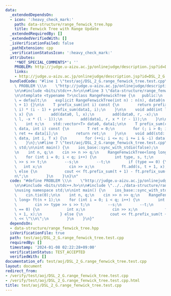 ```yaml
---
data:
  _extendedDependsOn:
  - icon: ':heavy_check_mark:'
    path: data-structure/range_fenwick_tree.hpp
    title: Fenwick Tree with Range Update
  _extendedRequiredBy: []
  _extendedVerifiedWith: []
  _isVerificationFailed: false
  _pathExtension: cpp
  _verificationStatusIcon: ':heavy_check_mark:'
  attributes:
    '*NOT_SPECIAL_COMMENTS*': ''
    PROBLEM: http://judge.u-aizu.ac.jp/onlinejudge/description.jsp?id=DSL_2_G
    links:
    - http://judge.u-aizu.ac.jp/onlinejudge/description.jsp?id=DSL_2_G
  bundledCode: "#line 1 \"test/aoj/DSL_2_G.range_fenwick_tree.test.cpp\"\n#define\
    \ PROBLEM \\\n    \"http://judge.u-aizu.ac.jp/onlinejudge/description.jsp?id=DSL_2_G\"\
    \n\n#include <bits/stdc++.h>\n\n#line 3 \"data-structure/range_fenwick_tree.hpp\"\
    \n\ntemplate <typename T>\nclass RangeFenwickTree {\n   public:\n    RangeFenwickTree()\
    \ = default;\n    explicit RangeFenwickTree(int n) : n(n), data0(n + 1), data1(n\
    \ + 1) {}\n\n    T prefix_sum(int i) const {\n        return prefix_sum(data0,\
    \ i) * (i - 1) + prefix_sum(data1, i);\n    }\n\n    void add(int l, int r, T\
    \ x) {\n        add(data0, l, x);\n        add(data0, r, -x);\n        add(data1,\
    \ l, -x * (l - 1));\n        add(data1, r, x * (r - 1));\n    }\n\n   private:\n\
    \    int n;\n    std::vector<T> data0, data1;\n\n    T prefix_sum(const std::vector<T>&\
    \ data, int i) const {\n        T ret = 0;\n        for (; i > 0; i -= i & -i)\
    \ ret += data[i];\n        return ret;\n    }\n\n    void add(std::vector<T>&\
    \ data, int i, T x) {\n        for (++i; i <= n; i += i & -i) data[i] += x;\n\
    \    }\n};\n#line 7 \"test/aoj/DSL_2_G.range_fenwick_tree.test.cpp\"\nusing namespace\
    \ std;\n\nint main() {\n    ios_base::sync_with_stdio(false);\n    cin.tie(0);\n\
    \n    int n, q;\n    cin >> n >> q;\n    RangeFenwickTree<long long> ft(n + 1);\n\
    \    for (int i = 0; i < q; i++) {\n        int type, s, t;\n        cin >> type\
    \ >> s >> t;\n        --s;\n        --t;\n        if (type == 0) {\n         \
    \   int x;\n            cin >> x;\n            ft.add(s, t + 1, x);\n        }\
    \ else {\n            cout << ft.prefix_sum(t + 1) - ft.prefix_sum(s) << \"\\\
    n\";\n        }\n    }\n}\n"
  code: "#define PROBLEM \\\n    \"http://judge.u-aizu.ac.jp/onlinejudge/description.jsp?id=DSL_2_G\"\
    \n\n#include <bits/stdc++.h>\n\n#include \"../../data-structure/range_fenwick_tree.hpp\"\
    \nusing namespace std;\n\nint main() {\n    ios_base::sync_with_stdio(false);\n\
    \    cin.tie(0);\n\n    int n, q;\n    cin >> n >> q;\n    RangeFenwickTree<long\
    \ long> ft(n + 1);\n    for (int i = 0; i < q; i++) {\n        int type, s, t;\n\
    \        cin >> type >> s >> t;\n        --s;\n        --t;\n        if (type\
    \ == 0) {\n            int x;\n            cin >> x;\n            ft.add(s, t\
    \ + 1, x);\n        } else {\n            cout << ft.prefix_sum(t + 1) - ft.prefix_sum(s)\
    \ << \"\\n\";\n        }\n    }\n}"
  dependsOn:
  - data-structure/range_fenwick_tree.hpp
  isVerificationFile: true
  path: test/aoj/DSL_2_G.range_fenwick_tree.test.cpp
  requiredBy: []
  timestamp: '2024-01-08 02:22:28+09:00'
  verificationStatus: TEST_ACCEPTED
  verifiedWith: []
documentation_of: test/aoj/DSL_2_G.range_fenwick_tree.test.cpp
layout: document
redirect_from:
- /verify/test/aoj/DSL_2_G.range_fenwick_tree.test.cpp
- /verify/test/aoj/DSL_2_G.range_fenwick_tree.test.cpp.html
title: test/aoj/DSL_2_G.range_fenwick_tree.test.cpp
---
```

